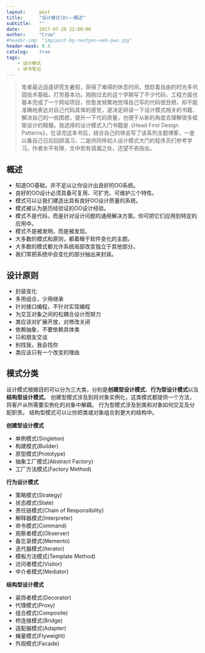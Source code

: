 ```yaml
---
layout:     post
title:      "设计模式(0)——概述"
subtitle:   ""
date:       2017-07-20 22:00:00
author:     "Crow"
#header-img: "img/post-bg-nextgen-web-pwa.jpg"
header-mask: 0.3
catalog:    true
tags:
    - 设计模式
    - 读书笔记
---
```


> 笔者最近适逢研究生暑假，获得了难得的休息时间，想趁着自由的时光多巩固技术基础，打劳基本功。刚刚过去的这个学期写了不少代码，工程方面也基本完成了一个网站项目，但愈发频繁地觉得自己写的代码很丑陋，却不能准确地表达对自己代码具体的感觉，遂决定研读一下设计模式相关的书籍，解决自己的一些困惑，提升一下代码质量，也便于从新的角度去理解很多框架设计的精髓。我选择的设计模式入门书籍是《Head First Design Patterns》，在读完这本书后，结合自己的体会写了该系列主题博客，一是以备自己日后回顾温习，二是供同样初入设计模式大门的程序员们参考学习。作者水平有限，文中若有错漏之处，还望不吝指出。

## 概述

+ 知道OO基础，并不足以让你设计出良好的OO系统。
+ 良好的OO设计必须具备可复用、可扩充、可维护三个特性。
+ 模式可以让我们建造出具有良好OO设计质量的系统。
+ 模式被认为是历经验证的OO设计经验。
+ 模式不是代码，而是针对设计问题的通用解决方案。你可把它们应用到特定的应用中。
+ 模式不是被发明，而是被发现。
+ 大多数的模式和原则，都着眼于软件变化的主题。
+ 大多数的模式都允许系统局部改变独立于其他部分。
+ 我们常把系统中会变化的部分抽出来封装。

## 设计原则

+ 封装变化
+ 多用组合，少用继承
+ 针对接口编程，不针对实现编程
+ 为交互对象之间的松耦合设计而努力
+ 类应该对扩展开放，对修改关闭
+ 依赖抽象，不要依赖具体类
+ 只和朋友交谈
+ 别找我，我会找你
+ 类应该只有一个改变的理由

## 模式分类

设计模式根据目的可以分为三大类，分别是**创建型设计模式**、**行为型设计模式**以及**结构型设计模式**。
创建型模式涉及到将对象实例化，这类模式都提供一个方法，将客户从所需要实例化的对象中解藕。
行为型模式涉及到类和对象如何交互及分配职责。
结构型模式可以让你把类或对象组合到更大的结构中。

**创建型设计模式**
+ 单例模式(Singleton)
+ 构建模式(Builder)
+ 原型模式(Prototype)
+ 抽象工厂模式(Abstract Factory)
+ 工厂方法模式(Factory Method)

**行为设计模式**
+ 策略模式(Strategy)
+ 状态模式(State)
+ 责任链模式(Chain of Responsibility)
+ 解释器模式(Interpreter)
+ 命令模式(Command)
+ 观察者模式(Observer)
+ 备忘录模式(Memento)
+ 迭代器模式(Iterator)
+ 模板方法模式(Template Method)
+ 访问者模式(Visitor)
+ 中介者模式(Mediator) 

**结构型设计模式**
+ 装饰者模式(Decorator)
+ 代理模式(Proxy)
+ 组合模式(Composite)
+ 桥连接模式(Bridge)
+ 适配器模式(Adapter)
+ 蝇量模式(Flyweight)
+ 外观模式(Facade)
